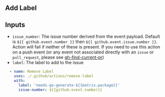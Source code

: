 ## Add Label

## Inputs
* `issue_number`: The issue number derived from the event payload. Default is `${{ github.event.number }}` then `${{ github.event.issue.number }}`. Action will fail if neither of these is present. If you need to use this action on a push event (or any event not associated directly with an `issue` or `pull_request`, please see [gh-find-current-pr](https://github.com/jwalton/gh-find-current-pr))
* `label`: The label to add to the issue


```yaml
  - name: Remove Label
    uses: ./.github/actions/remove-label
    with:
      label: 'needs-go-generate-${{matrix.package}}'
      issue-number: ${{github.event.number}}
```
